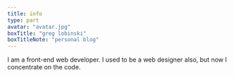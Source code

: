 ```yaml
---
title: info
type: part
avatar: "avatar.jpg"
boxTitle: "greg lobinski"
boxTitleNote: "personal blog"
---
```


I am a front-end web developer. I used to be a web designer also, but now I concentrate on the code.
